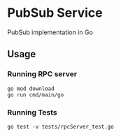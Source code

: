 # PubSub Service
PubSub implementation in Go

## Usage 
### Running RPC server
```shell
go mod download
go run cmd/main/go
```
### Running Tests
```shell
go test -v tests/rpcServer_test.go
```
